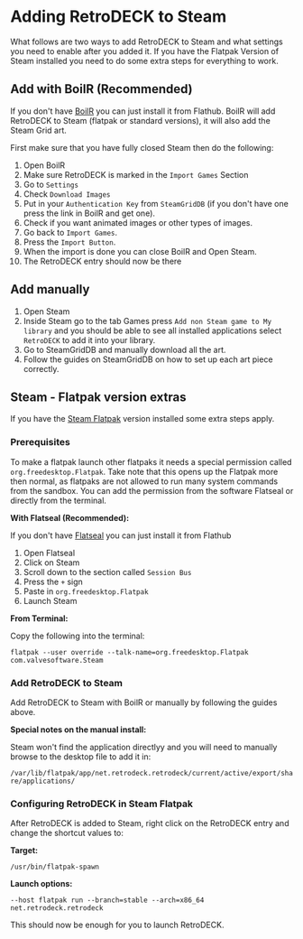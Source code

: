 # Adding RetroDECK to Steam
What follows are two ways to add RetroDECK to Steam and what settings you need to enable after you added it. If you have the Flatpak Version of Steam installed you need to do some extra steps for everything to work.

## Add with BoilR (Recommended)

If you don't have [BoilR](https://flathub.org/apps/io.github.philipk.boilr) you can just install it from Flathub.
BoilR will add RetroDECK to Steam (flatpak or standard versions), it will also add the Steam Grid art.

First make sure that you have fully closed Steam then do the following:

1. Open BoilR
2. Make sure RetroDECK is marked in the `Import Games` Section
3. Go to `Settings`
4. Check `Download Images`
5. Put in your `Authentication Key` from `SteamGridDB` (if you don't have one press the link in BoilR and get one).
6. Check if you want animated images or other types of images.
7. Go back to `Import Games`.
8. Press the `Import Button`.
9. When the import is done you can close BoilR and Open Steam.
10. The RetroDECK entry should now be there

## Add manually

1. Open Steam
2. Inside Steam go to the tab Games press `Add non Steam game to My library` and you should be able to see all installed applications select `RetroDECK` to add it into your library.
3. Go to SteamGridDB and manually download all the art.
4. Follow the guides on SteamGridDB on how to set up each art piece correctly.

## Steam - Flatpak version extras

If you have the [Steam Flatpak](https://flathub.org/apps/com.valvesoftware.Steam) version installed some extra steps apply.

### Prerequisites

To make a flatpak launch other flatpaks it needs a special permission called `org.freedesktop.Flatpak`.
Take note that this opens up the Flatpak more then normal, as flatpaks are not allowed to run many system commands from the sandbox. You can add the permission from the software Flatseal or directly from the terminal.

**With Flatseal (Recommended):**

If you don't have [Flatseal](https://flathub.org/apps/com.github.tchx84.Flatseal) you can just install it from Flathub

1. Open Flatseal
2. Click on Steam
3. Scroll down to the section called `Session Bus`
4. Press the `+` sign
5. Paste in `org.freedesktop.Flatpak`
6. Launch Steam

**From Terminal:**

Copy the following into the terminal:

`flatpak --user override --talk-name=org.freedesktop.Flatpak com.valvesoftware.Steam`

### Add RetroDECK to Steam

Add RetroDECK to Steam with BoilR or manually by following the guides above.

**Special notes on the manual install:**

Steam won't find the application directlyy and you will need to manually browse to the desktop file to add it in:

`/var/lib/flatpak/app/net.retrodeck.retrodeck/current/active/export/share/applications/`

### Configuring RetroDECK in Steam Flatpak

After RetroDECK is added to Steam, right click on the RetroDECK entry and change the shortcut values to:

**Target:**

`/usr/bin/flatpak-spawn`

**Launch options:**

`--host flatpak run --branch=stable --arch=x86_64 net.retrodeck.retrodeck`

This should now be enough for you to launch RetroDECK.
